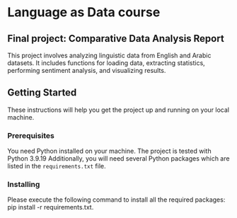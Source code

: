 # Language as Data course
## Final project: Comparative Data Analysis Report

This project involves analyzing linguistic data from English and Arabic datasets. It includes functions for loading data, extracting statistics, performing sentiment analysis, and visualizing results.

## Getting Started

These instructions will help you get the project up and running on your local machine.

### Prerequisites

You need Python installed on your machine. The project is tested with Python 3.9.19 Additionally, you will need several Python packages which are listed in the `requirements.txt` file.

### Installing

Please execute the following command to install all the required packages: pip install -r requirements.txt.
